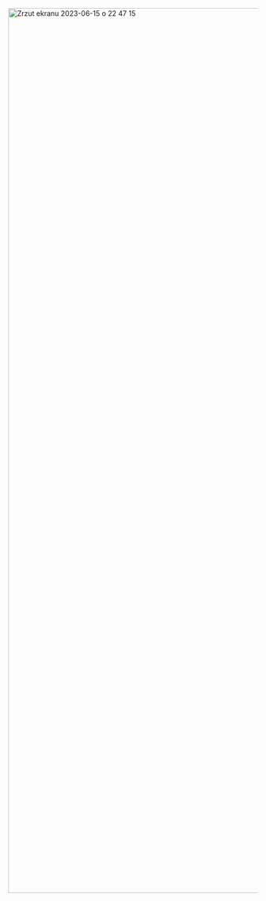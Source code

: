 <img width="1785" alt="Zrzut ekranu 2023-06-15 o 22 47 15" src="https://github.com/MaciejDubowik/tests/assets/77201172/07c4983d-1293-459d-a0bd-d689db691487">

